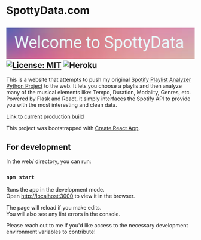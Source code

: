 # SpottyData.com
![SpottyData](./static/imgs/spotty_header.png)
[![License: MIT](https://img.shields.io/badge/License-MIT-yellow.svg)](https://opensource.org/licenses/MIT)
![Heroku](https://heroku-badge.herokuapp.com/?app=spottydata)
---
This is a website that attempts to push my original [Spotify Playlist Analyzer Python Project](https://github.com/NLeRoy917/spotify-playlist-analyzer) to the web. It lets you choose a playlis and then analyze many of the musical elements like: Tempo, Duration, Modality, Genres, etc. Powered by Flask and React, it simply interfaces the Spotify API to provide you with the most interesting and clean data.

[Link to current production build](https://spottydata.com)

This project was bootstrapped with [Create React App](https://github.com/facebook/create-react-app).

## For development

In the web/ directory, you can run:

### `npm start`

Runs the app in the development mode.<br />
Open [http://localhost:3000](http://localhost:3000) to view it in the browser.

The page will reload if you make edits.<br />
You will also see any lint errors in the console.

Please reach out to me if you'd like access to the necessary development environment variables to contribute!
